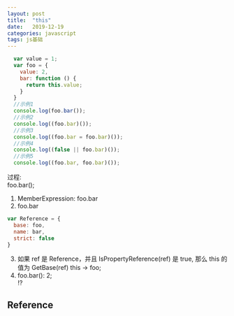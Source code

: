 ```yaml
---
layout: post  
title:  "this"  
date:   2019-12-19  
categories: javascript  
tags: js基础  
---  
```


``` javascript  
  var value = 1;
  var foo = {
    value: 2,
    bar: function () {
      return this.value;
    }
  }
  //示例1
  console.log(foo.bar());
  //示例2
  console.log((foo.bar)());
  //示例3
  console.log((foo.bar = foo.bar)());
  //示例4
  console.log((false || foo.bar)());
  //示例5
  console.log((foo.bar, foo.bar)());
```  
过程:  
foo.bar();  
1. MemberExpression: foo.bar
2. foo.bar 
``` javascript
var Reference = {
  base: foo,
  name: bar,
  strict: false
}  
```  
3. 如果 ref 是 Reference，并且 IsPropertyReference(ref) 是 true, 那么 this 的值为 GetBase(ref)
this -> foo;
4. foo.bar(): 2;  
⁉️  
 
## Reference  
